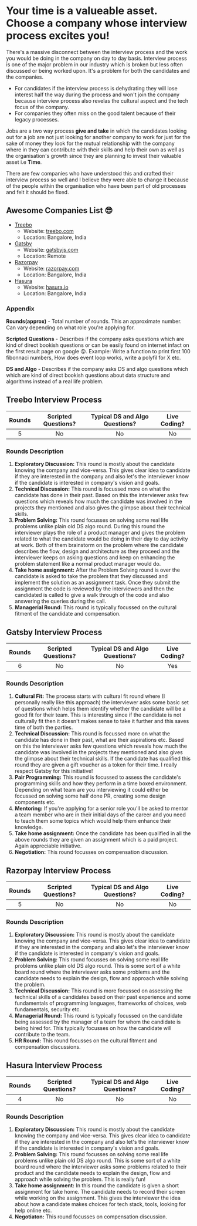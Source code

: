 # Your time is a valueable asset. Choose a company whose interview process excites you!

There's a massive disconnect between the interview process and the work you would be doing in the company on day to day basis. Interview process is one of the major problem in our industry which is broken but less often discussed or being worked upon. It's a problem for both the candidates and the companies.
* For candidates if the interview process is dehydrating they will lose interest half the way during the process and won't join the company because interview process also revelas the cultural aspect and the tech focus of the company.
* For companies they often miss on the good talent because of their legacy processes.

Jobs are a two way process **give and take** in which the candidates looking out for a job are not just looking for another company to work for just for the sake of money they look for the mutual relationship with the company where in they can contribute with their skills and help their own as well as the organisation's growth since they are planning to invest their valuable asset i.e **Time**.

There are few companies who have understood this and crafted their interview process so well and I believe they were able to change it because of the people within the organisation who have been part of old processes and felt it should be fixed.

## Awesome Companies List 😎
  - [Treebo](#treebo-interview-process)
    - Website: [treebo.com](https://treebo.com)
    - Location: Bangalore, India
  - [Gatsby](#gatsby-interview-process)
    - Website: [gatsbyjs.com](https://www.gatsbyjs.com/)
    - Location: Remote
  - [Razorpay](#razorpay-interview-process)
    - Website: [razorpay.com](https://razorpay.com)
    - Location: Bangalore, India
  - [Hasura](#hasura-interview-process)
    - Website: [hasura.io](https://hasura.io/)
    - Location: Bangalore, India

### **Appendix**
**Rounds(approx)** - Total number of rounds. This an approximate number. Can vary depending on what role you're applying for.

**Scripted Questions** - Describes if the company asks questions which are kind of direct bookish questions or can be easily found on internet infact on the first result page on google 😛. Example: Write a function to print first 100 fibonnaci numbers, How does event loop works, write a polyfil for X etc.

**DS and Algo** - Describes if the company asks DS and algo questions which which are kind of direct bookish questions about data structure and algorithms instead of a real life problem.

## Treebo Interview Process
| Rounds | Scripted Questions? | Typical DS and Algo Questions? | Live Coding?
|:-:|:-:|:-:|:-:|
| 5 | No | No | No
### Rounds Description 
1. **Exploratory Discussion:** This round is mostly about the candidate knowing the company and vice-versa. This gives clear idea to candidate if they are interested in the company and also let's the interviewer know if the candidate is interested in company's vision and goals.
2. **Technical Discussion:** This round is focussed more on what the candidate has done in their past. Based on this the interviewer asks few questions which reveals how much the candidate was involved in the projects they mentioned and also gives the glimpse about their technical skills.
3. **Problem Solving:** This round focusses on solving some real life problems unlike plain old DS algo round. During this round the interviewer plays the role of a product manager and gives the problem related to what the candidate would be doing in their day to day activity at work. Both of them brainstorm on the problem where the candidate describes the flow, design and architecture as they proceed and the interviewer keeps on asking questions and keep on enhancing the problem statement like a normal product manager would do.
4. **Take home assignment:** After the Problem Solving round is over the candidate is asked to take the problem that they discussed and implement the solution as an assignment task. Once they submit the assignment the code is reviewed by the interviewers and then the candidated is called to give a walk through of the code and also answering the queries during the call.
5. **Managerial Round:** This round is typically focussed on the cultural fitment of the candidate and compensation.
## Gatsby Interview Process
| Rounds | Scripted Questions? | Typical DS and Algo Questions? | Live Coding? |
|:-:|:-:|:-:|:-:|
| 6 | No | No | Yes
### Rounds Description
1. **Cultural Fit:** The process starts with cultural fit round where (I personally really like this approach) the interviewer asks some basic set of questions which helps them identify whether the candidate will be a good fit for their team. This is interesting since if the candidate is not culturally fit then it doesn't makes sense to take it further and this saves time of both the parties.
2. **Technical Discussion:** This round is focussed more on what the candidate has done in their past, what are their aspirations etc. Based on this the interviewer asks few questions which reveals how much the candidate was involved in the projects they mentioned and also gives the glimpse about their technical skills. If the candidate has qualified this round they are given a gift voucher as a token for their time. I really respect Gatsby for this initiative!
3. **Pair Programming:** This round is focussed to assess the candidate's programming skills and how they perform in a time boxed environment. Depending on what team are you interviewing it could either be focussed on solving some half done PR, creating some design components etc.
4. **Mentoring:** If you're applying for a senior role you'll be asked to mentor a team member who are in their initial days of the career and you need to teach them some topics which would help them enhance their knowledge.
5. **Take home assignment:** Once the candidate has been qualified in all the above rounds they are given an assignment which is a paid project. Again appreciable initiative.
6. **Negotiation:** This round focusses on compensation discussion.

## Razorpay Interview Process
| Rounds | Scripted Questions? | Typical DS and Algo Questions? | Live Coding? |
|:-:|:-:|:-:|:-:|
| 5 | No | No | No
### Rounds Description
1. **Exploratory Discussion:** This round is mostly about the candidate knowing the company and vice-versa. This gives clear idea to candidate if they are interested in the company and also let's the interviewer know if the candidate is interested in company's vision and goals.
2. **Problem Solving:** This round focusses on solving some real life problems unlike plain old DS algo round. This is some sort of a white board round where the interviewer asks some problems and the candidate needs to explain the design, flow and approach while solving the problem.
3. **Technical Discussion:** This round is more focussed on assessing the technical skills of a candidates based on their past experience and some fundamentals of programming languages, frameworks of choices, web fundamentals, security etc.
4. **Managerial Round:** This round is typically focussed on the candidate being assessed by the manager of a team for whom the candidate is being hired for. This typically focusses on how the candidate will contribute to the team.
5. **HR Round:** This round focusses on the cultural fitment and compensation discussions.

## Hasura Interview Process
| Rounds | Scripted Questions? | Typical DS and Algo Questions? | Live Coding? |
|:-:|:-:|:-:|:-:|
| 4 | No | No | No
### Rounds Description
1. **Exploratory Discussion:** This round is mostly about the candidate knowing the company and vice-versa. This gives clear idea to candidate if they are interested in the company and also let's the interviewer know if the candidate is interested in company's vision and goals.
2. **Problem Solving:** This round focusses on solving some real life problems unlike plain old DS algo round. This is some sort of a white board round where the interviewer asks some problems related to their product and the candidate needs to explain the design, flow and approach while solving the problem. This is really fun!
3. **Take home assignment:** In this round the candidate is given a short assignment for take home. The candidate needs to record their screen while working on the assignment. This gives the interviewer the idea about how a candidate makes choices for tech stack, tools, looking for help online etc.
4. **Negotiaton:** This round focusses on compensation discussion.
